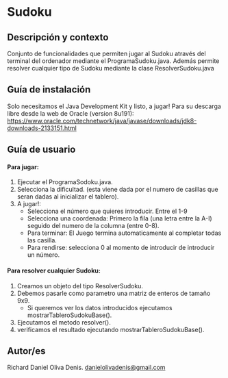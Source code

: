 # Sudoku
## Descripción y contexto 
Conjunto de funcionalidades que permiten jugar al Sudoku através del terminal del ordenador mediante el ProgramaSudoku.java. Además  permite resolver cualquier tipo de Sudoku mediante la clase ResolverSudoku.java

## Guía de instalación
Solo necesitamos el Java Development Kit y listo, a jugar! Para su descarga libre desde la web de Oracle (version 8u191): https://www.oracle.com/technetwork/java/javase/downloads/jdk8-downloads-2133151.html

## Guía de usuario

#### Para jugar: 
1. Ejecutar el ProgramaSodoku.java. 
2. Selecciona la dificultad. (esta viene dada por el numero de casillas que seran dadas al inicializar el tablero).
3. A jugar!: 
	- Selecciona el número que quieres introducir. Entre el 1-9
	- Selecciona una coordenada: Primero la fila (una letra entre la A-I) seguido del numero de la columna (entre 0-8).
    - Para terminar: El Juego termina automaticamente al completar todas las casilla. 	
     - Para rendirse: selecciona 0 al momento de introducir de introducir un número.

#### Para resolver cualquier Sudoku: 
1. Creamos un objeto del tipo ResolverSudoku.
2. Debemos pasarle como parametro una matriz de enteros de tamaño 9x9. 
	- Si queremos ver los datos introducidos ejecutamos mostrarTableroSudokuBase(). 
3. Ejecutamos el metodo resolver(). 
4. verificamos el resultado ejecutando mostrarTableroSudokuBase().

## Autor/es
Richard Daniel Oliva Denis. danielolivadenis@gmail.com
